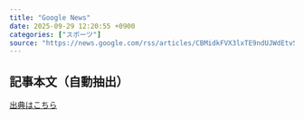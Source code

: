 ```yaml
---
title: "Google News"
date: 2025-09-29 12:20:55 +0900
categories: ["スポーツ"]
source: "https://news.google.com/rss/articles/CBMidkFVX3lxTE9ndUJWdEtvSzJkanAtUmtnT0VXcW9aeW9DLU1YanFVU2stSElfR0h2cnlLeDM2aUhNbklMSEQ3Sy1SOUtPTmI0dU00OUM0Y0paMm45ZzJlNjFheFhFTnI2UXJBTGZKdFpvQ2RaYUtLaUoxNVBxZGc?oc=5"
---
```


## 記事本文（自動抽出）
<body class="y0K44d EA71Tc" id="readabilityBody"></body>

[出典はこちら](https://news.google.com/rss/articles/CBMidkFVX3lxTE9ndUJWdEtvSzJkanAtUmtnT0VXcW9aeW9DLU1YanFVU2stSElfR0h2cnlLeDM2aUhNbklMSEQ3Sy1SOUtPTmI0dU00OUM0Y0paMm45ZzJlNjFheFhFTnI2UXJBTGZKdFpvQ2RaYUtLaUoxNVBxZGc?oc=5)
